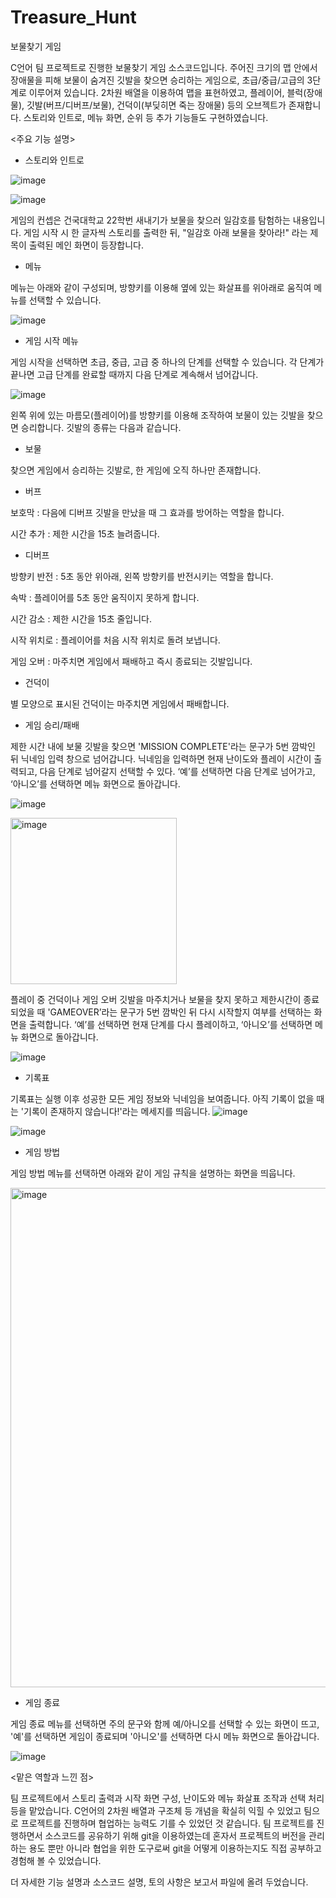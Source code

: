 # Treasure_Hunt

보물찾기 게임


C언어 팀 프로젝트로 진행한 보물찾기 게임 소스코드입니다.
주어진 크기의 맵 안에서 장애물을 피해 보물이 숨겨진 깃발을 찾으면 승리하는 게임으로, 초급/중급/고급의 3단계로 이루어져 있습니다.
2차원 배열을 이용하여 맵을 표현하였고, 플레이어, 블럭(장애물), 깃발(버프/디버프/보물), 건덕이(부딪히면 죽는 장애물) 등의 오브젝트가 존재합니다.
스토리와 인트로, 메뉴 화면, 순위 등 추가 기능들도 구현하였습니다.


<주요 기능 설명>
- 스토리와 인트로

![image](https://user-images.githubusercontent.com/105623744/212006596-c3914ca7-ca24-4b11-a66a-a09f445105df.png)

![image](https://user-images.githubusercontent.com/105623744/212016649-e0c054b9-8213-468b-be5d-db94ce6393b2.png)

게임의 컨셉은 건국대학교 22학번 새내기가 보물을 찾으러 일감호를 탐험하는 내용입니다. 게임 시작 시 한 글자씩 스토리를 출력한 뒤, "일감호 아래 보물을 찾아라!" 라는 제목이 출력된 메인 화면이 등장합니다.
 
- 메뉴

메뉴는 아래와 같이 구성되며, 방향키를 이용해 옆에 있는 화살표를 위아래로 움직여 메뉴를 선택할 수 있습니다.

![image](https://user-images.githubusercontent.com/105623744/212007297-bb0861f1-db5b-4a2d-b2b5-bd372fd65d84.png)

- 게임 시작 메뉴

게임 시작을 선택하면 초급, 중급, 고급 중 하나의 단계를 선택할 수 있습니다. 각 단계가 끝나면 고급 단계를 완료할 때까지 다음 단계로 계속해서 넘어갑니다.

![image](https://user-images.githubusercontent.com/105623744/212009035-cb296a42-2f46-481a-9477-5582aa871147.png)

왼쪽 위에 있는 마름모(플레이어)를 방향키를 이용해 조작하여 보물이 있는 깃발을 찾으면 승리합니다.
깃발의 종류는 다음과 같습니다.
- 보물

찾으면 게임에서 승리하는 깃발로, 한 게임에 오직 하나만 존재합니다.
- 버프

보호막 : 다음에 디버프 깃발을 만났을 때 그 효과를 방어하는 역할을 합니다.

시간 추가 : 제한 시간을 15초 늘려줍니다.

- 디버프

방향키 반전 : 5초 동안 위아래, 왼쪽 방향키를 반전시키는 역할을 합니다.

속박 : 플레이어를 5초 동안 움직이지 못하게 합니다.

시간 감소 : 제한 시간을 15초 줄입니다.

시작 위치로 : 플레이어를 처음 시작 위치로 돌려 보냅니다.

게임 오버 : 마주치면 게임에서 패배하고 즉시 종료되는 깃발입니다.

- 건덕이

별 모양으로 표시된 건덕이는 마주치면 게임에서 패배합니다.

- 게임 승리/패배

제한 시간 내에 보물 깃발을 찾으면 'MISSION COMPLETE'라는 문구가 5번 깜박인 뒤 닉네임 입력 창으로 넘어갑니다.
닉네임을 입력하면 현재 난이도와 플레이 시간이 출력되고, 다음 단계로 넘어갈지 선택할 수 있다. ‘예’를 선택하면 다음 단계로 넘어가고, ‘아니오’를 선택하면 메뉴 화면으로 돌아갑니다.

![image](https://user-images.githubusercontent.com/105623744/212010720-035f8806-05c1-4956-81af-3bd00e872e45.png)

<img width="266" alt="image" src="https://user-images.githubusercontent.com/105623744/212014663-0905a617-afb4-41aa-84dc-84d12e6b3e40.png">

플레이 중 건덕이나 게임 오버 깃발을 마주치거나 보물을 찾지 못하고 제한시간이 종료되었을 때 'GAMEOVER’라는 문구가 5번 깜박인 뒤 다시 시작할지 여부를 선택하는 화면을 출력합니다.
‘예’를 선택하면 현재 단계를 다시 플레이하고, ‘아니오’를 선택하면 메뉴 화면으로 돌아갑니다.

![image](https://user-images.githubusercontent.com/105623744/212011843-3ab740ff-1413-4f9b-88b2-9ca894bc17f6.png)


- 기록표

기록표는 실행 이후 성공한 모든 게임 정보와 닉네임을 보여줍니다. 아직 기록이 없을 때는 '기록이 존재하지 않습니다!'라는 메세지를 띄웁니다.
![image](https://user-images.githubusercontent.com/105623744/212012834-9749e6c8-697b-4f3f-846c-c36870eef08e.png)

![image](https://user-images.githubusercontent.com/105623744/212012884-1bd8d888-0896-400e-b5e2-b54425c04506.png)

- 게임 방법

게임 방법 메뉴를 선택하면 아래와 같이 게임 규칙을 설명하는 화면을 띄웁니다.

<img width="799" alt="image" src="https://user-images.githubusercontent.com/105623744/212013671-63a302f7-58d0-44b8-9fae-95b10cfe3c05.png">

- 게임 종료

게임 종료 메뉴를 선택하면 주의 문구와 함께 예/아니오를 선택할 수 있는 화면이 뜨고, '예'를 선택하면 게임이 종료되며 '아니오'를 선택하면 다시 메뉴 화면으로 돌아갑니다.

![image](https://user-images.githubusercontent.com/105623744/212014144-8bf55f1e-47c8-49e7-b16c-f2084c6e92db.png)




<맡은 역할과 느낀 점>

팀 프로젝트에서 스토리 출력과 시작 화면 구성, 난이도와 메뉴 화살표 조작과 선택 처리 등을 맡았습니다.
C언어의 2차원 배열과 구조체 등 개념을 확실히 익힐 수 있었고 팀으로 프로젝트를 진행하며 협업하는 능력도 기를 수 있었던 것 같습니다.
팀 프로젝트를 진행하면서 소스코드를 공유하기 위해 git을 이용하였는데 혼자서 프로젝트의 버전을 관리하는 용도 뿐만 아니라 협업을 위한 도구로써 git을 어떻게 이용하는지도 직접 공부하고 경험해 볼 수 있었습니다.



더 자세한 기능 설명과 소스코드 설명, 토의 사항은 보고서 파일에 올려 두었습니다.
